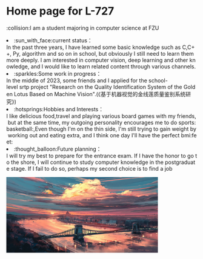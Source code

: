 # Home page for L-727

<p>:collision:I am a student majoring in computer science at FZU</p>
<li>:sun_with_face:current status：In the past three years, I have learned some basic knowledge such as C,C++, Py, algorithm and so on in school, but obviously I still need to learn them more deeply. I am interested in computer vision, deep learning and other knowledge, and I would like to learn related content through various channels.</li>
<li>:sparkles:Some work in progress：In the middle of 2023, some friends and I applied for the school-level srtp project "Research on the Quality Identification System of the Golden Lotus Based on Machine Vision".(《基于机器视觉的金线莲质量鉴别系统研究》)</li>
<li>:hotsprings:Hobbies and Interests：I like delicious food,travel and playing various board games with my friends, but at the same time, my outgoing personality encourages me to do sports:basketball:,Even though I'm on the thin side, I'm still trying to gain weight by working out and eating extra, and I think one day I'll have the perfect bmi:feet:</li>
<li>:thought_balloon:Future planning：I will try my best to prepare for the entrance exam. If I have the honor to go to the shore, I will continue to study computer knowledge in the postgraduate stage. If I fail to do so, perhaps my second choice is to find a job</li>


<img src="https://github.com/L-727/L-727.github.io/blob/master/2034166.jpg" width="400" height="200" alt="抖音小程序"/><br/>
